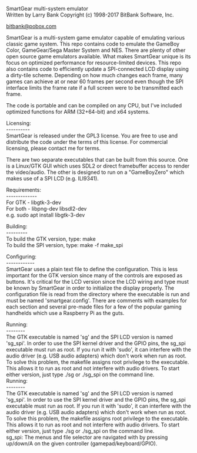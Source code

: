 SmartGear multi-system emulator<br>
Written by Larry Bank
Copyright (c) 1998-2017 BitBank Software, Inc.

bitbank@pobox.com

SmartGear is a multi-system game emulator capable of emulating various classic game system. This
repo contains code to emulate the GameBoy Color, GameGear/Sega Master System and NES. There are
plenty of other open source game emulators available. What makes SmartGear unique is its focus
on optimized performance for resource-limited devices. This repo also contains code to
efficiently update a SPI-connected LCD display using a dirty-tile scheme. Depending on how much
changes each frame, many games can achieve at or near 60 frames per second even though the
SPI interface limits the frame rate if a full screen were to be transmitted each frame.

The code is portable and can be compiled on any CPU, but I've included optimized functions for
ARM (32+64-bit) and x64 systems.

Licensing:<br>
----------<br>
SmartGear is released under the GPL3 license. You are free to use and distribute the code
under the terms of this license. For commercial licensing, please contact me for terms.

There are two separate executables that can be built from this source. One is a Linux/GTK GUI
which uses SDL2 or direct framebuffer access to render the video/audio. The other is designed
to run on a "GameBoyZero" which makes use of a SPI LCD (e.g. ILI9341).

Requirements:<br>
-------------<br>
For GTK - libgtk-3-dev<br>
For both - libpng-dev libsdl2-dev<br>
e.g. sudo apt install libgtk-3-dev<br>

Building:<br>
---------<br>
To build the GTK version, type: make<br>
To build the SPI version, type: make -f make_spi<br>

Configuring:<br>
------------<br>
SmartGear uses a plain text file to define the configuration. This is less
important for the GTK version since many of the controls are exposed as buttons.
It's critical for the LCD version since the LCD wiring and type must be known
by SmartGear in order to initialize the display properly. The configuration
file is read from the directory where the executable is run and must be named
'smartgear.config'. There are comments with examples for each section and
several pre-made files for a few of the popular gaming handhelds which use a
Raspberry Pi as the guts.

Running:<br>
--------<br>
The GTK executable is named 'sg' and the SPI LCD version is named 'sg_spi'. In
order to use the SPI kernel driver and the GPIO pins, the sg_spi executable
must run as root. If you run it with 'sudo', it can interfere with the audio
driver (e.g. USB audio adapters) which don't work when run as root. To solve
this problem, the makefile assigns root privilege to the executable. This
allows it to run as root and not interfere with audio drivers. To start either
version, just type ./sg or ./sg_spi on the command line.
<br>
Running:<br>
--------<br>
The GTK executable is named 'sg' and the SPI LCD version is named 'sg_spi'. In
order to use the SPI kernel driver and the GPIO pins, the sg_spi executable
must run as root. If you run it with 'sudo', it can interfere with the audio
driver (e.g. USB audio adapters) which don't work when run as root. To solve
this problem, the makefile assigns root privilege to the executable. This
allows it to run as root and not interfere with audio drivers. To start either
version, just type ./sg or ./sg_spi on the command line.
<br>
sg_spi: The menus and file selector are navigated with by pressing up/down/A on the given controller (gamepad/keyboard/GPIO).

